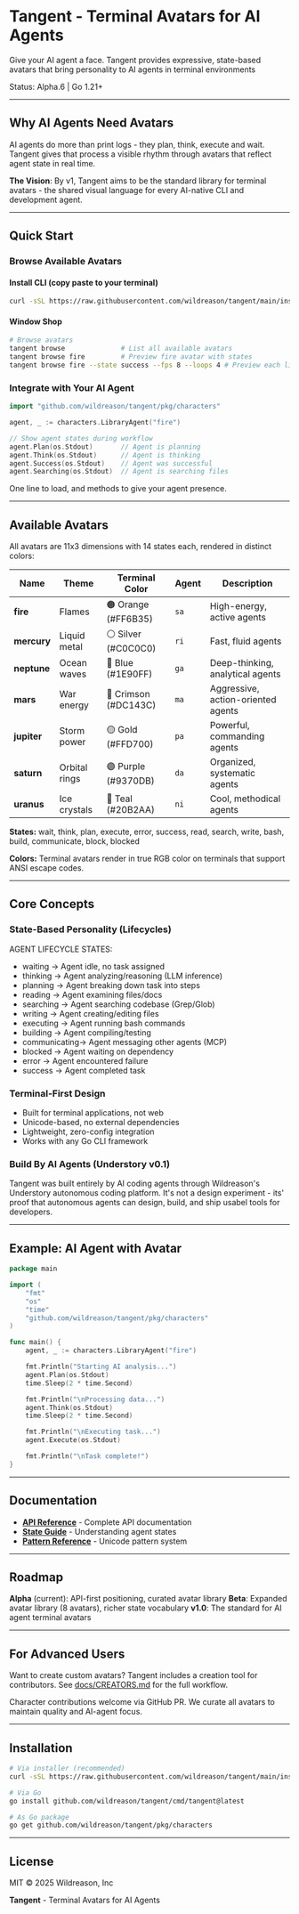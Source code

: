 # Tangent - Terminal Avatars for AI Agents

Give your AI agent a face. 
Tangent provides expressive, state-based avatars that bring personality to AI agents in terminal environments

Status: Alpha.6 | Go 1.21+

---

## Why AI Agents Need Avatars

AI agents do more than print logs - they plan, think, execute and wait. Tangent gives that process a visible rhythm through avatars that reflect agent state in real time.

**The Vision**:
By v1, Tangent aims to be the standard library for terminal avatars - the shared visual language for every AI-native CLI and development agent.

---

## Quick Start

### Browse Available Avatars

#### Install CLI (copy paste to your terminal)
```bash
curl -sSL https://raw.githubusercontent.com/wildreason/tangent/main/install.sh | bash
```

#### Window Shop
```bash
# Browse avatars
tangent browse              # List all available avatars
tangent browse fire         # Preview fire avatar with states
tangent browse fire --state success --fps 8 --loops 4 # Preview each live states
```

### Integrate with Your AI Agent

```go
import "github.com/wildreason/tangent/pkg/characters"

agent, _ := characters.LibraryAgent("fire")

// Show agent states during workflow
agent.Plan(os.Stdout)       // Agent is planning
agent.Think(os.Stdout)      // Agent is thinking
agent.Success(os.Stdout)    // Agent was successful
agent.Searching(os.Stdout)  // Agent is searching files
```

One line to load, and methods to give your agent presence.

---

## Available Avatars

All avatars are 11x3 dimensions with 14 states each, rendered in distinct colors:

| Name | Theme | Terminal Color | Agent | Description |
|------|-------|----------------|-------|-------------|
| **fire** | Flames | 🟠 Orange (#FF6B35) | `sa` | High-energy, active agents |
| **mercury** | Liquid metal | ⚪ Silver (#C0C0C0) | `ri` | Fast, fluid agents |
| **neptune** | Ocean waves | 🔵 Blue (#1E90FF) | `ga` | Deep-thinking, analytical agents |
| **mars** | War energy | 🔴 Crimson (#DC143C) | `ma` | Aggressive, action-oriented agents |
| **jupiter** | Storm power | 🟡 Gold (#FFD700) | `pa` | Powerful, commanding agents |
| **saturn** | Orbital rings | 🟣 Purple (#9370DB) | `da` | Organized, systematic agents |
| **uranus** | Ice crystals | 🔷 Teal (#20B2AA) | `ni` | Cool, methodical agents |

**States:** wait, think, plan, execute, error, success, read, search, write, bash, build, communicate, block, blocked

**Colors:** Terminal avatars render in true RGB color on terminals that support ANSI escape codes.

---

## Core Concepts

### State-Based Personality (Lifecycles)

AGENT LIFECYCLE STATES:
  - waiting      → Agent idle, no task assigned
  - thinking     → Agent analyzing/reasoning (LLM inference)
  - planning     → Agent breaking down task into steps
  - reading      → Agent examining files/docs
  - searching    → Agent searching codebase (Grep/Glob)
  - writing      → Agent creating/editing files
  - executing    → Agent running bash commands
  - building     → Agent compiling/testing
  - communicating→ Agent messaging other agents (MCP)
  - blocked      → Agent waiting on dependency
  - error        → Agent encountered failure
  - success      → Agent completed task

### Terminal-First Design

- Built for terminal applications, not web
- Unicode-based, no external dependencies
- Lightweight, zero-config integration
- Works with any Go CLI framework

### Build By AI Agents (Understory v0.1)

Tangent was built entirely by AI coding agents through Wildreason's Understory autonomous coding platform. It's not a design experiment - its' proof that autonomous agents can design, build, and ship usabel tools for developers.

---

## Example: AI Agent with Avatar

```go
package main

import (
    "fmt"
    "os"
    "time"
    "github.com/wildreason/tangent/pkg/characters"
)

func main() {
    agent, _ := characters.LibraryAgent("fire")

    fmt.Println("Starting AI analysis...")
    agent.Plan(os.Stdout)
    time.Sleep(2 * time.Second)

    fmt.Println("\nProcessing data...")
    agent.Think(os.Stdout)
    time.Sleep(2 * time.Second)

    fmt.Println("\nExecuting task...")
    agent.Execute(os.Stdout)

    fmt.Println("\nTask complete!")
}
```

---

## Documentation

- **[API Reference](docs/API.md)** - Complete API documentation
- **[State Guide](docs/STATES.md)** - Understanding agent states
- **[Pattern Reference](docs/PATTERNS.md)** - Unicode pattern system

---

## Roadmap

**Alpha** (current): API-first positioning, curated avatar library
**Beta**: Expanded avatar library (8 avatars), richer state vocabulary
**v1.0**: The standard for AI agent terminal avatars

---

## For Advanced Users

Want to create custom avatars? Tangent includes a creation tool for contributors. See [docs/CREATORS.md](docs/CREATORS.md) for the full workflow.

Character contributions welcome via GitHub PR. We curate all avatars to maintain quality and AI-agent focus.

---

## Installation

```bash
# Via installer (recommended)
curl -sSL https://raw.githubusercontent.com/wildreason/tangent/main/install.sh | bash

# Via Go
go install github.com/wildreason/tangent/cmd/tangent@latest

# As Go package
go get github.com/wildreason/tangent/pkg/characters
```

---

## License

MIT © 2025 Wildreason, Inc

**Tangent** - Terminal Avatars for AI Agents
